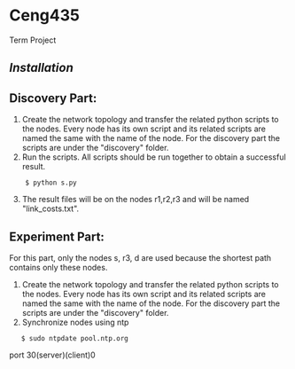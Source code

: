 # Ceng435
Term Project

*Installation*
---
## Discovery Part:
  1. Create the network topology and transfer the related python scripts to the nodes. Every node has its own script and its related scripts are named the same with the name of the node. For the discovery part the scripts are under the "discovery" folder.
  2. Run the scripts. All scripts should be run together to obtain a successful result. 
  ```
      $ python s.py
  ```  
  3. The result files will be on the nodes r1,r2,r3 and will be named "link_costs.txt".

## Experiment Part:
  For this part, only the nodes s, r3, d are used because the shortest path contains only these nodes.
  1. Create the network topology and transfer the related python scripts to the nodes. Every node has its own script and its related scripts are named the same with the name of the node. For the discovery part the scripts are under the "discovery" folder.
  2. Synchronize nodes using ntp
   ```
      $ sudo ntpdate pool.ntp.org
  ```  
port 30(server)(client)0

